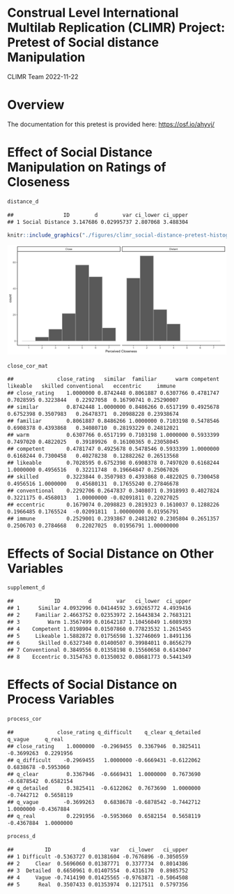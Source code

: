 Construal Level International Multilab Replication (CLIMR) Project:
Pretest of Social distance Manipulation
================
CLIMR Team
2022-11-22

# Overview

The documentation for this pretest is provided here:
<https://osf.io/ahyvj/>

# Effect of Social Distance Manipulation on Ratings of Closeness

``` r
distance_d
```

    ##                ID        d        var ci_lower ci_upper
    ## 1 Social Distance 3.147686 0.02995737 2.807068 3.488304

``` r
knitr::include_graphics("./figures/climr_social-distance-pretest-histogram.png")
```

![](./figures/climr_social-distance-pretest-histogram.png)<!-- -->

``` r
close_cor_mat
```

    ##              close_rating   similar  familiar      warm competent  likeable   skilled conventional   eccentric     immune
    ## close_rating    1.0000000 0.8742448 0.8061887 0.6307766 0.4781747 0.7028595 0.3223844   0.22927058  0.16790741 0.25290007
    ## similar         0.8742448 1.0000000 0.8486266 0.6517199 0.4925678 0.6752398 0.3507983   0.26478371  0.20988228 0.23938674
    ## familiar        0.8061887 0.8486266 1.0000000 0.7103198 0.5478546 0.6908378 0.4393868   0.34080710  0.28193229 0.24812021
    ## warm            0.6307766 0.6517199 0.7103198 1.0000000 0.5933399 0.7497020 0.4822025   0.39189926  0.16100365 0.23058045
    ## competent       0.4781747 0.4925678 0.5478546 0.5933399 1.0000000 0.6168244 0.7300458   0.40278238  0.12882262 0.26513568
    ## likeable        0.7028595 0.6752398 0.6908378 0.7497020 0.6168244 1.0000000 0.4956516   0.32211748  0.19664847 0.25067026
    ## skilled         0.3223844 0.3507983 0.4393868 0.4822025 0.7300458 0.4956516 1.0000000   0.45680131  0.17655240 0.27846678
    ## conventional    0.2292706 0.2647837 0.3408071 0.3918993 0.4027824 0.3221175 0.4568013   1.00000000 -0.02091811 0.22027025
    ## eccentric       0.1679074 0.2098823 0.2819323 0.1610037 0.1288226 0.1966485 0.1765524  -0.02091811  1.00000000 0.01956791
    ## immune          0.2529001 0.2393867 0.2481202 0.2305804 0.2651357 0.2506703 0.2784668   0.22027025  0.01956791 1.00000000

# Effects of Social Distance on Other Variables

``` r
supplement_d
```

    ##             ID         d        var   ci_lower  ci_upper
    ## 1      Similar 4.0932996 0.04144592 3.69265772 4.4939416
    ## 2     Familiar 2.4663752 0.02353972 2.16443834 2.7683121
    ## 3         Warm 1.3567499 0.01642187 1.10456049 1.6089393
    ## 4    Competent 1.0198904 0.01507860 0.77823532 1.2615455
    ## 5     Likeable 1.5882872 0.01756598 1.32746069 1.8491136
    ## 6      Skilled 0.6327340 0.01400507 0.39984011 0.8656279
    ## 7 Conventional 0.3849556 0.01358198 0.15560658 0.6143047
    ## 8    Eccentric 0.3154763 0.01350032 0.08681773 0.5441349

# Effects of Social Distance on Process Variables

``` r
process_cor
```

    ##              close_rating q_difficult    q_clear q_detailed    q_vague     q_real
    ## close_rating    1.0000000  -0.2969455  0.3367946  0.3825411 -0.3699263  0.2291956
    ## q_difficult    -0.2969455   1.0000000 -0.6669431 -0.6122062  0.6838678 -0.5953060
    ## q_clear         0.3367946  -0.6669431  1.0000000  0.7673690 -0.6878542  0.6582154
    ## q_detailed      0.3825411  -0.6122062  0.7673690  1.0000000 -0.7442712  0.5658119
    ## q_vague        -0.3699263   0.6838678 -0.6878542 -0.7442712  1.0000000 -0.4367884
    ## q_real          0.2291956  -0.5953060  0.6582154  0.5658119 -0.4367884  1.0000000

``` r
process_d
```

    ##          ID          d        var   ci_lower   ci_upper
    ## 1 Difficult -0.5363727 0.01381604 -0.7676896 -0.3050559
    ## 2     Clear  0.5696060 0.01387771  0.3377734  0.8014386
    ## 3  Detailed  0.6650961 0.01407554  0.4316170  0.8985752
    ## 4     Vague -0.7414190 0.01425565 -0.9763871 -0.5064508
    ## 5      Real  0.3507433 0.01353974  0.1217511  0.5797356
